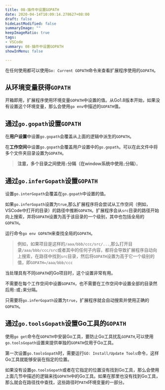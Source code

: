 ```yaml
---
title: 08-插件中设置GOPATH
date: 2020-04-14T10:09:14.278627+08:00
draft: false
hideLastModified: false
summaryImage: ""
keepImageRatio: true
tags:
- VSCode
summary: 08-插件中设置GOPATH
showInMenu: false

---
```


在任何使用都可以使用`Go: Current GOPATH`命令来查看扩展程序使用的`GOPATH`。

## 从环境变量获得`GOPATH`

开箱即用，扩展程序使用环境变量`GOPATH`中设置的值。从Go1.8版本开始，如果没有设置这个环境变量，那么会使用`go env`中描述的`GOPATH`值。

## 通过`go.gopath`设置`GOPATH`

在**用户设置**中设置`go.gopath`会覆盖从上面的逻辑中派生的`GOPATH`。

在**工作空间**中设置`go.gopath`会覆盖用户设置中的`go.gopath`。可以在此文件中将多个文件夹目录设置为`GOPATH`。

> **注意，多个目录之间使用`:`分隔（在window系统中使用`;`分隔）**。

## 通过`go.inferGopath`设置`GOPATH`

设置`go.interGopath`会覆盖在`go.gopath`中设置的值。

如果`go.inferGopath`设置为`true`,那么扩展程序将会尝试从工作空间（例如，VSCode中打开的目录）的路径中推断`GOPATH`。扩展程序会从`src`目录的路径开始向上搜索，并将`GOPATH`设置为高于该目录的一个级别，其中也包括全局的`GOPATH`。

运行命令`go env GOPATH`来查找全局的`GOPATH`。

> 例如，如果项目是这样的`/aaa/bbb/ccc/src/...`,那么打开目录`/aaa/bbb/ccc/src`或者其中的任何子内容，都将会导致扩展程序自动向上搜索，在路径中找到`src`目录，然后将`GOPATH`设置为高于它一个级别的值，即`GOPATH=/aaa/bbb/ccc`

当处理具有不同`GOPATH`的Go项目时，这个设置非常有用。

不需要在每个工作空间中设置`GOPATH`，也不需要在工作空间中设置全部的目录然后用`:`或`;`来分隔。

只需要将`go.inferGopath`设置为`true`，扩展程序就会自动搜索并使用正确的`GOPATH`。

## 通过`go.toolsGopath`设置Go工具的`GOPATH`

使用`go get`命令在`GOPATH`中安装Go工具，要防止Go工具扰乱`GOPATH`,可以使用`go.toolsGopath`设置来提供单独的`GOPATH`仅用于Go工具。

第一次设置`go.toolsGopath`时，需要运行`GO: Install/Update Tools`命令，这样Go工具就能够安装在指定的位置。

如果没有设置`go.toolsGopath`或者在它指定的位置没有找到Go工具，那么会使用上面几节中描述的逻辑来找`GOPATH`中的Go工具。如果在那里也没有找到Go工具，那么就会在路径找中查找，这些路径时`PATH`环境变量的一部分。
